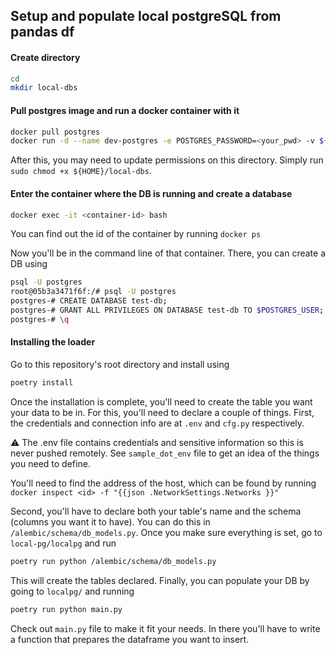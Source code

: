 ## Setup and populate local postgreSQL from pandas df

#### Create directory
```bash
cd
mkdir local-dbs
```

#### Pull postgres image and run a docker container with it
```bash
docker pull postgres
docker run -d --name dev-postgres -e POSTGRES_PASSWORD=<your_pwd> -v ${HOME}/local-dbs/:/var/lib/postgresql/data -p 5432:5432 postgres
```

After this, you may need to update permissions on this directory. Simply run `sudo chmod +x ${HOME}/local-dbs`.

#### Enter the container where the DB is running and create a database

```bash
docker exec -it <container-id> bash
```
You can find out the id of the container by running `docker ps`

Now you'll be in the command line of that container. There, you can create a DB using
```bash
psql -U postgres
root@05b3a3471f6f:/# psql -U postgres
postgres-# CREATE DATABASE test-db;
postgres-# GRANT ALL PRIVILEGES ON DATABASE test-db TO $POSTGRES_USER;
postgres-# \q
```

#### Installing the loader

Go to this repository's root directory and install using

```bash
poetry install
```

Once the installation is complete, you'll need to create the table you want your data to be in.
For this, you'll need to declare a couple of things. First, the credentials and connection info
are at `.env` and `cfg.py` respectively. 

:warning: The .env file contains credentials and sensitive information so this is never pushed remotely. See `sample_dot_env` file to get an idea of the things you need to define.

You'll need to find the address of the host, which can be found by running `docker inspect <id> -f "{{json .NetworkSettings.Networks }}"`

Second, you'll have to declare both your table's name and the schema (columns you want it to have). 
You can do this in `/alembic/schema/db_models.py`. Once you make sure everything is set, go to `local-pg/localpg` and run

```bash
poetry run python /alembic/schema/db_models.py
```

This will create the tables declared. Finally, you can populate your DB by going to `localpg/` and running

```bash
poetry run python main.py
```
Check out `main.py` file to make it fit your needs. In there you'll have to write a function that prepares the dataframe you want to insert.

